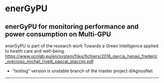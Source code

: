 # enerGyPU
enerGyPU for monitoring performance and power consumption on Multi-GPU
----------------------------------------------------------------------------------------

enerGyPU is part of the research work Towards a Green Intelligence applied to health care and well-being.
https://www.ucnlab.eu/en/system/files/fichiers/2016_garcia_henao_frederic_precioso_michel_riveill_pascal_staccini.pdf

* "testing" version is unstable branch of the master project dIAgnosNet
    
----------------------------------------------------------------------------------------    


